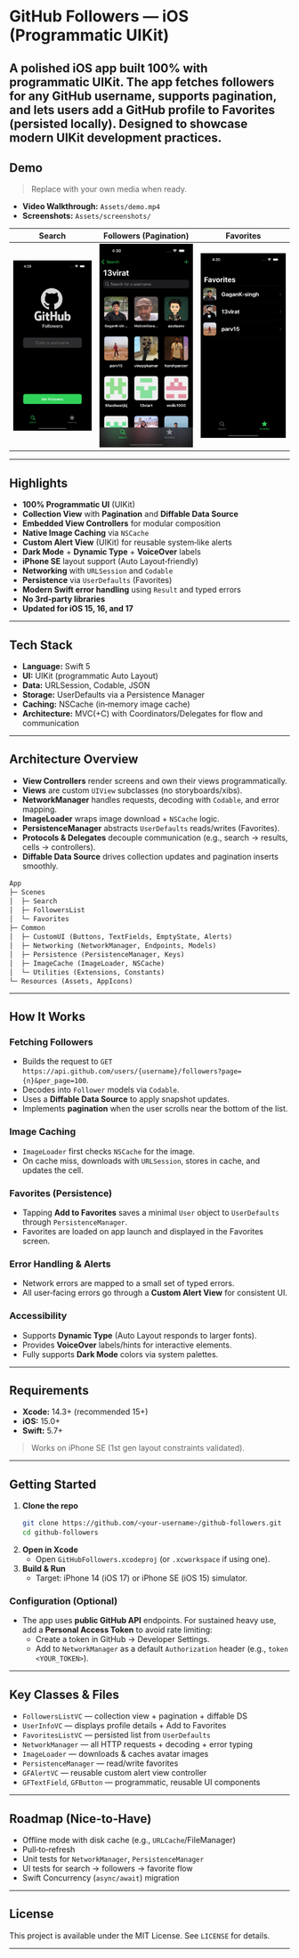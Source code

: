 # GitHub Followers — iOS (Programmatic UIKit)

A polished iOS app built 100% with programmatic UIKit. The app fetches followers for any GitHub username, supports pagination, and lets users add a GitHub profile to Favorites (persisted locally). Designed to showcase modern UIKit development practices.
---

## Demo

> Replace with your own media when ready.

- **Video Walkthrough:** `Assets/demo.mp4`
- **Screenshots:** `Assets/screenshots/`

| Search | Followers (Pagination) | Favorites |
|---|---|---|
| ![Search](Assets/screenshots/search.png) | ![Followers](Assets/screenshots/followers.png) | ![Favorites](Assets/screenshots/favorites.png) |

---

## Highlights

- **100% Programmatic UI** (UIKit)
- **Collection View** with **Pagination** and **Diffable Data Source**
- **Embedded View Controllers** for modular composition
- **Native Image Caching** via `NSCache`
- **Custom Alert View** (UIKit) for reusable system‑like alerts
- **Dark Mode** + **Dynamic Type** + **VoiceOver** labels
- **iPhone SE** layout support (Auto Layout‑friendly)
- **Networking** with `URLSession` and `Codable`
- **Persistence** via `UserDefaults` (Favorites)
- **Modern Swift error handling** using `Result` and typed errors
- **No 3rd‑party libraries**
- **Updated for iOS 15, 16, and 17**

---

## Tech Stack

- **Language:** Swift 5
- **UI:** UIKit (programmatic Auto Layout)
- **Data:** URLSession, Codable, JSON
- **Storage:** UserDefaults via a Persistence Manager
- **Caching:** NSCache (in‑memory image cache)
- **Architecture:** MVC(+C) with Coordinators/Delegates for flow and communication

---

## Architecture Overview

- **View Controllers** render screens and own their views programmatically.
- **Views** are custom `UIView` subclasses (no storyboards/xibs).
- **NetworkManager** handles requests, decoding with `Codable`, and error mapping.
- **ImageLoader** wraps image download + `NSCache` logic.
- **PersistenceManager** abstracts `UserDefaults` reads/writes (Favorites).
- **Protocols & Delegates** decouple communication (e.g., search → results, cells → controllers).
- **Diffable Data Source** drives collection updates and pagination inserts smoothly.

```text
App
├─ Scenes
│  ├─ Search
│  ├─ FollowersList
│  └─ Favorites
├─ Common
│  ├─ CustomUI (Buttons, TextFields, EmptyState, Alerts)
│  ├─ Networking (NetworkManager, Endpoints, Models)
│  ├─ Persistence (PersistenceManager, Keys)
│  ├─ ImageCache (ImageLoader, NSCache)
│  └─ Utilities (Extensions, Constants)
└─ Resources (Assets, AppIcons)
```

---

## How It Works

### Fetching Followers
- Builds the request to `GET https://api.github.com/users/{username}/followers?page={n}&per_page=100`.
- Decodes into `Follower` models via `Codable`.
- Uses a **Diffable Data Source** to apply snapshot updates.
- Implements **pagination** when the user scrolls near the bottom of the list.

### Image Caching
- `ImageLoader` first checks `NSCache` for the image.
- On cache miss, downloads with `URLSession`, stores in cache, and updates the cell.

### Favorites (Persistence)
- Tapping **Add to Favorites** saves a minimal `User` object to `UserDefaults` through `PersistenceManager`.
- Favorites are loaded on app launch and displayed in the Favorites screen.

### Error Handling & Alerts
- Network errors are mapped to a small set of typed errors.
- All user‑facing errors go through a **Custom Alert View** for consistent UI.

### Accessibility
- Supports **Dynamic Type** (Auto Layout responds to larger fonts).
- Provides **VoiceOver** labels/hints for interactive elements.
- Fully supports **Dark Mode** colors via system palettes.

---

## Requirements

- **Xcode:** 14.3+ (recommended 15+)
- **iOS:** 15.0+
- **Swift:** 5.7+

> Works on iPhone SE (1st gen layout constraints validated).

---

## Getting Started

1. **Clone the repo**
   ```bash
   git clone https://github.com/<your-username>/github-followers.git
   cd github-followers
   ```
2. **Open in Xcode**
   - Open `GitHubFollowers.xcodeproj` (or `.xcworkspace` if using one).
3. **Build & Run**
   - Target: iPhone 14 (iOS 17) or iPhone SE (iOS 15) simulator.

### Configuration (Optional)
- The app uses **public GitHub API** endpoints. For sustained heavy use, add a **Personal Access Token** to avoid rate limiting:
  - Create a token in GitHub → Developer Settings.
  - Add to `NetworkManager` as a default `Authorization` header (e.g., `token <YOUR_TOKEN>`).

---

## Key Classes & Files

- `FollowersListVC` — collection view + pagination + diffable DS
- `UserInfoVC` — displays profile details + Add to Favorites
- `FavoritesListVC` — persisted list from `UserDefaults`
- `NetworkManager` — all HTTP requests + decoding + error typing
- `ImageLoader` — downloads & caches avatar images
- `PersistenceManager` — read/write favorites
- `GFAlertVC` — reusable custom alert view controller
- `GFTextField`, `GFButton` — programmatic, reusable UI components

---

## Roadmap (Nice‑to‑Have)

- Offline mode with disk cache (e.g., `URLCache`/FileManager)
- Pull‑to‑refresh
- Unit tests for `NetworkManager`, `PersistenceManager`
- UI tests for search → followers → favorite flow
- Swift Concurrency (`async/await`) migration

---

## License

This project is available under the MIT License. See `LICENSE` for details.

---
